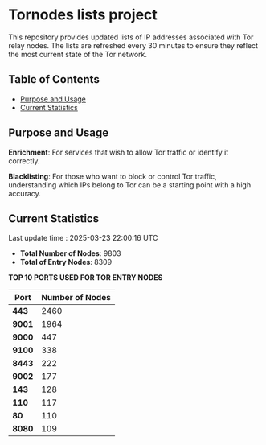 # Tornodes lists project

This repository provides updated lists of IP addresses associated with Tor relay nodes. The lists are refreshed every 30 minutes to ensure they reflect the most current state of the Tor network.

## Table of Contents

- [Purpose and Usage](#purpose-and-usage)
- [Current Statistics](#current-statistics)


## Purpose and Usage

**Enrichment**: For services that wish to allow Tor traffic or identify it correctly.

**Blacklisting**: For those who want to block or control Tor traffic, understanding which IPs belong to Tor can be a starting point with a high accuracy.

## Current Statistics

Last update time : 2025-03-23 22:00:16 UTC

- **Total Number of Nodes**: 9803
- **Total of Entry Nodes**: 8309

**TOP 10 PORTS USED FOR TOR ENTRY NODES**

| **Port** | **Number of Nodes** |
|------|-----------------|
| **443**   | 2460  |
| **9001**   | 1964  |
| **9000**   | 447  |
| **9100**   | 338  |
| **8443**   | 222  |
| **9002**   | 177  |
| **143**   | 128  |
| **110**   | 117  |
| **80**   | 110  |
| **8080**   | 109  |

